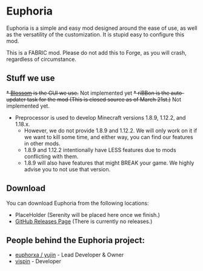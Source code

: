 # Euphoria
Euphoria is a simple and easy mod designed around the ease of use, as well as the versatility of the customization. It is stupid easy to configure this mod.

This is a FABRIC mod. Please do not add this to Forge, as you will crash, regardless of circumstance.

## Stuff we use

~~* [Blossom](https://github.com/isolysm/blossom) is the GUI we use.~~ Not implemented yet
~~* riBBon is the auto-updater task for the mod (This is closed source as of March 21st.)~~ Not implemented yet.
* Preprocessor is used to develop Minecraft versions 1.8.9, 1.12.2, and 1.18.x. 
  * However, we do not provide 1.8.9 and 1.12.2. We will only work on it if we want to kill some time, and either way, you can find our features in other mods.
  * 1.8.9 and 1.12.2 intentionally have LESS features due to mods conflicting with them.
  * 1.8.9 will also have features that might BREAK your game. We highly advise you to not use that version. 

## Download
You can download Euphoria from the following locations:

* PlaceHolder (Serenity will be placed here once we finish.)
* [GitHub Releases Page](https://github.com/isolysm/Euphoria/releases) (There is currently no releases.)

## People behind the Euphoria project:
* [euphorxa / yujin](https://github.com/euphorxa) - Lead Developer & Owner
* [vispin](https://github.com/vispin) - Developer
